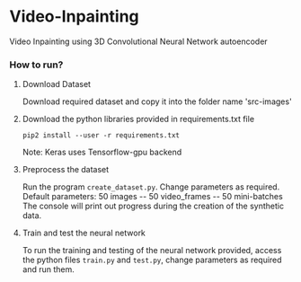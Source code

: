 # Video-Inpainting
Video Inpainting using 3D Convolutional Neural Network autoencoder

### How to run?

1. Download Dataset

   Download required dataset and copy it into the folder name 'src-images'

2. Download the python libraries provided in requirements.txt file

   `pip2 install --user -r requirements.txt`

   Note: Keras uses Tensorflow-gpu backend

3. Preprocess the dataset
   
   Run the program `create_dataset.py`. Change parameters as required.
   Default parameters: 50 images -- 50 video_frames -- 50 mini-batches
   The console will print out progress during the creation of the synthetic data.

4. Train and test the neural network
   
   To run the training and testing of the neural network provided, access the python 
   files `train.py` and `test.py`, change parameters as required and run them. 
